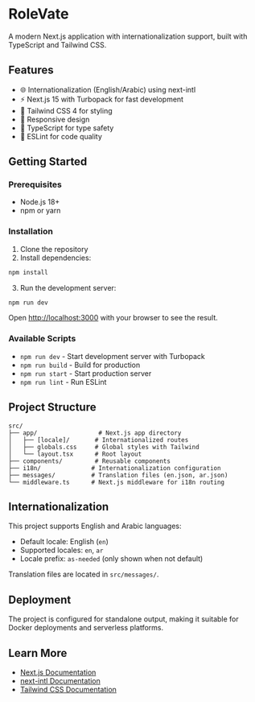 # RoleVate

A modern Next.js application with internationalization support, built with TypeScript and Tailwind CSS.

## Features

- 🌐 Internationalization (English/Arabic) using next-intl
- ⚡ Next.js 15 with Turbopack for fast development
- 🎨 Tailwind CSS 4 for styling
- 📱 Responsive design
- 🔧 TypeScript for type safety
- 🎯 ESLint for code quality

## Getting Started

### Prerequisites

- Node.js 18+
- npm or yarn

### Installation

1. Clone the repository
2. Install dependencies:

```bash
npm install
```

3. Run the development server:

```bash
npm run dev
```

Open [http://localhost:3000](http://localhost:3000) with your browser to see the result.

### Available Scripts

- `npm run dev` - Start development server with Turbopack
- `npm run build` - Build for production
- `npm run start` - Start production server
- `npm run lint` - Run ESLint

## Project Structure

```
src/
├── app/                 # Next.js app directory
│   ├── [locale]/       # Internationalized routes
│   ├── globals.css     # Global styles with Tailwind
│   └── layout.tsx      # Root layout
├── components/         # Reusable components
├── i18n/              # Internationalization configuration
├── messages/          # Translation files (en.json, ar.json)
└── middleware.ts      # Next.js middleware for i18n routing
```

## Internationalization

This project supports English and Arabic languages:

- Default locale: English (`en`)
- Supported locales: `en`, `ar`
- Locale prefix: `as-needed` (only shown when not default)

Translation files are located in `src/messages/`.

## Deployment

The project is configured for standalone output, making it suitable for Docker deployments and serverless platforms.

## Learn More

- [Next.js Documentation](https://nextjs.org/docs)
- [next-intl Documentation](https://next-intl-docs.vercel.app/)
- [Tailwind CSS Documentation](https://tailwindcss.com/docs)
